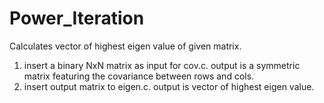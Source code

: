 # Power_Iteration
Calculates vector of highest eigen value of given matrix.

1) insert a binary NxN matrix as input for cov.c.
   output is a symmetric matrix featuring the covariance between rows and cols.
2) insert output matrix to eigen.c.
   output is vector of highest eigen value.
